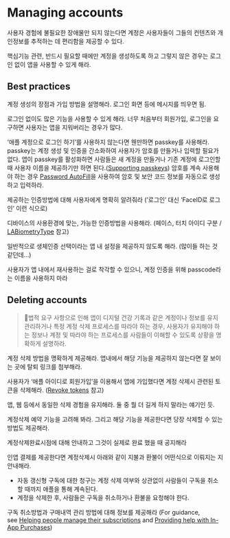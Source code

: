 # Managing accounts

사용자 경험에 불필요한 장애물만 되지 않는다면 계정은 사용자들이 그들의 컨텐츠와 개인정보를 추적하는 데 편리함을 제공할 수 있다.

핵심기능 관련, 반드시 필요할 때에만 계정을 생성하도록 하고 그렇지 않은 경우는 로그인 없이 앱을 사용할 수 있게 해라.

## Best practices

계정 생성의 장점과 가입 방법을 설명해라. 로그인 화면 등에 메시지를 띄우면 됨.

로그인 없이도 많은 기능을 사용할 수 있게 해라. 너무 처음부터 회원가입, 로그인을 요구하면 사용자는 앱을 지워버리는 경우가 많다. 

‘애플 계정으로 로그인 하기’를 사용하지 않는다면 웬만하면 passkey를 사용해라. passkey는 계정 생성 및 인증을 간소화하여 사용자가 암호를 만들거나 입력할 필요가 없다. 앱이 passkey를 활성화하면 사람들은 새 계정을 만들거나 기존 계정에 로그인할 때 사용자 이름을 제공하기만 하면 된다.([Supporting passkeys](https://developer.apple.com/documentation/authenticationservices/public-private_key_authentication/supporting_passkeys)) 암호를 계속 사용해야 하는 경우 [Password AutoFill](https://developer.apple.com/documentation/security/password_autofill/)을 사용하여 암호 및 보안 코드 정보를 자동으로 생성하고 입력하라.

제공하는 인증방법에 대해 사용자에게 명확히 알려줘라 (’로그인’ 대신 ‘FaceID로 로그인’ 이런 식으로)

디바이스의 사용환경에 맞는, 가능한 인증방법을 사용해라. (페이스, 터치 아이디 구분 / [LABiometryType](https://developer.apple.com/documentation/localauthentication/labiometrytype) 참고)

일반적으로 생체인증 선택이라는 앱 내 설정을 제공하지 않도록 해라. (많이들 하는 것 같던데…)

사용자가 앱 내에서 재사용하는 걸로 착각할 수 있으니, 계정 인증을 위해 passcode라는 이름을 사용하지 마라

## Deleting accounts

> 🚨법적 요구 사항으로 인해 앱이 디지털 건강 기록과 같은 계정이나 정보를 유지 관리하거나 특정 계정 삭제 프로세스를 따라야 하는 경우, 사용자가 유지해야 하는 정보나 계정 및 따라야 하는 프로세스를 사람들이 이해할 수 있도록 상황을 명확하게 설명하라.
> 

계정 삭제 방법을 명확하게 제공해라. 앱내에서 해당 기능을 제공하지 않는다면 잘 보이는 곳에 탈퇴 링크를 첨부해라.

사용자가 ‘애플 아이디로 회원가입’을 이용해서 앱에 가입했다면 계정 삭제시 관련된 토큰을 삭제해라. ([Revoke tokens](https://developer.apple.com/documentation/sign_in_with_apple/revoke_tokens) 참고)

앱, 웹 등에서 동일한 삭제 경험을 유지해라. 둘 중 뭘 더 길게 하지 말라는 얘기인 듯.

계정삭제 예약 기능을 고려해 봐라. 그리고 해당 기능을 제공한다면 당장 삭제할 수 있는 방법도 제공해라.

계정삭제완료시점에 대해 안내하고 그것이 실제로 완료 했을 때 공지해라

인앱 결제를 제공한다면 계정삭제시 아래와 같이 지불과 환불이 어떤식으로 이뤄지는 지 안내해라.

- 자동 갱신형 구독에 대한 청구는 계정 삭제 여부와 상관없이 사람들이 구독을 취소할 때까지 애플을 통해 계속된다.
- 계정을 삭제한 후, 사람들은 구독을 취소하거나 환불을 요청해야 한다.

구독 취소방법과 구매내역 관리 방법에 대해 정보를 제공해라 (For guidance, see [Helping people manage their subscriptions](https://developer.apple.com/design/human-interface-guidelines/technologies/in-app-purchase/auto-renewable-subscriptions/#helping-people-manage-their-subscriptions) and [Providing help with In-App Purchases](https://developer.apple.com/design/human-interface-guidelines/technologies/in-app-purchase/introduction/#providing-help-with-in-app-purchases))
